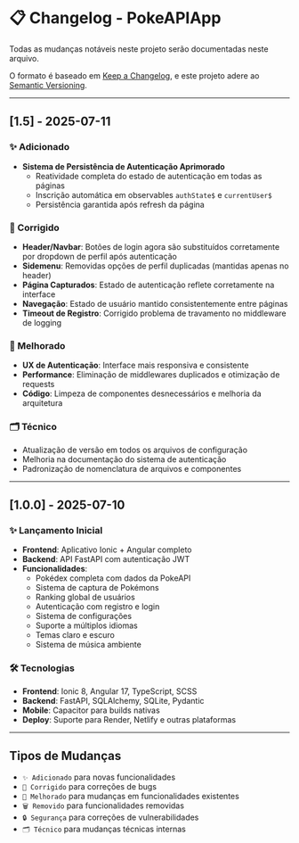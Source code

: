 # 📋 Changelog - PokeAPIApp

Todas as mudanças notáveis neste projeto serão documentadas neste arquivo.

O formato é baseado em [Keep a Changelog](https://keepachangelog.com/pt-BR/1.0.0/),
e este projeto adere ao [Semantic Versioning](https://semver.org/lang/pt-BR/).

---

## [1.5] - 2025-07-11

### ✨ Adicionado
- **Sistema de Persistência de Autenticação Aprimorado**
  - Reatividade completa do estado de autenticação em todas as páginas
  - Inscrição automática em observables `authState$` e `currentUser$`
  - Persistência garantida após refresh da página

### 🔧 Corrigido
- **Header/Navbar**: Botões de login agora são substituídos corretamente por dropdown de perfil após autenticação
- **Sidemenu**: Removidas opções de perfil duplicadas (mantidas apenas no header)
- **Página Capturados**: Estado de autenticação reflete corretamente na interface
- **Navegação**: Estado de usuário mantido consistentemente entre páginas
- **Timeout de Registro**: Corrigido problema de travamento no middleware de logging

### 🎯 Melhorado
- **UX de Autenticação**: Interface mais responsiva e consistente
- **Performance**: Eliminação de middlewares duplicados e otimização de requests
- **Código**: Limpeza de componentes desnecessários e melhoria da arquitetura

### 🗂️ Técnico
- Atualização de versão em todos os arquivos de configuração
- Melhoria na documentação do sistema de autenticação
- Padronização de nomenclatura de arquivos e componentes

---

## [1.0.0] - 2025-07-10

### ✨ Lançamento Inicial
- **Frontend**: Aplicativo Ionic + Angular completo
- **Backend**: API FastAPI com autenticação JWT
- **Funcionalidades**:
  - Pokédex completa com dados da PokeAPI
  - Sistema de captura de Pokémons
  - Ranking global de usuários
  - Autenticação com registro e login
  - Sistema de configurações
  - Suporte a múltiplos idiomas
  - Temas claro e escuro
  - Sistema de música ambiente

### 🛠️ Tecnologias
- **Frontend**: Ionic 8, Angular 17, TypeScript, SCSS
- **Backend**: FastAPI, SQLAlchemy, SQLite, Pydantic
- **Mobile**: Capacitor para builds nativas
- **Deploy**: Suporte para Render, Netlify e outras plataformas

---

## Tipos de Mudanças

- `✨ Adicionado` para novas funcionalidades
- `🔧 Corrigido` para correções de bugs
- `🎯 Melhorado` para mudanças em funcionalidades existentes
- `🗑️ Removido` para funcionalidades removidas
- `🔒 Segurança` para correções de vulnerabilidades
- `🗂️ Técnico` para mudanças técnicas internas

